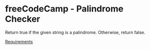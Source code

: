 # freeCodeCamp - Palindrome Checker
Return true if the given string is a palindrome. Otherwise, return false.

[Requirements](https://www.freecodecamp.org/learn/javascript-algorithms-and-data-structures/javascript-algorithms-and-data-structures-projects/palindrome-checker)